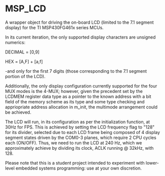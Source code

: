 # MSP_LCD
A wrapper object for driving the on-board LCD (limited to the 7.1 segment display) for the TI MSP430FG461x series MCUs.

In its current iteration, the only supported display characters are unsigned numerics:

  DECIMAL   = [0,9]
  
  HEX       = [A,F] + [a,f]
  
-and only for the first 7 digits (those corresponding to the 7.1 segment portion of the LCD). 

Additionally, the only display configuration currently supported for the four MUX modes is the 4-MUX; however, given 
the precedent set by the LCDMEM register data type as a pointer to the known address with a bit field of the memory 
scheme as its type and some type checking and appriopriate address allocation in m_init, the multimode arrangement 
could be achieved.

The LCD will run, in its configuration as per the initialization function, at 30Hz for FPS. This is achieved by setting
the LCD frequency flag to "128" for its divider, selected due to each LCD frame being composed of 4 display segment
states driven by the COM0-3 planes, which require 2 CPU cycles each (ON/OFF). Thus, we need to run the LCD at 240 Hz,
which we approximately achieve by dividing its clock, ACLK running @ 32kHz, with 128.

Please note that this is a student project intended to experiment with lower-level embedded systems programming: use
at your own discretion.

